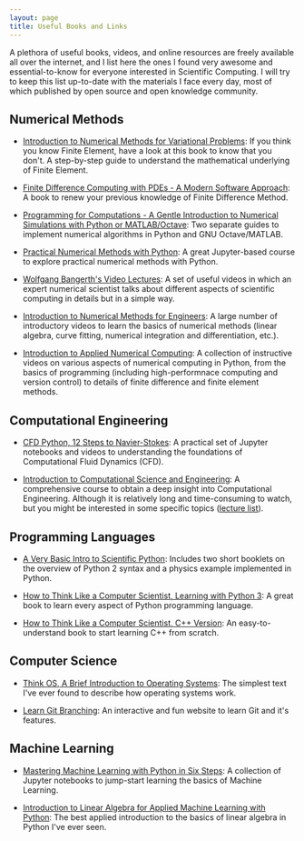```yaml
---
layout: page
title: Useful Books and Links
---
```


A plethora of useful books, videos, and online resources are freely available all over the internet, and I list here the ones I found very awesome and essential-to-know for everyone interested in Scientific Computing. I will try to keep this list up-to-date with the materials I face every day, most of which published by open source and open knowledge community.

## Numerical Methods

* [Introduction to Numerical Methods for Variational Problems](https://hplgit.github.io/fem-book/doc/web/index.html): If you think you know Finite Element, have a look at this book to know that you don't. A step-by-step guide to understand the mathematical underlying of Finite Element.

* [Finite Difference Computing with PDEs - A Modern Software Approach](https://hplgit.github.io/fdm-book/doc/web/index.html): A book to renew your previous knowledge of Finite Difference Method.

* [Programming for Computations - A Gentle Introduction to Numerical Simulations with Python or MATLAB/Octave](https://hplgit.github.io/prog4comp/index.html): Two separate guides to implement numerical algorithms in Python and GNU Octave/MATLAB.

* [Practical Numerical Methods with Python](https://github.com/numerical-mooc/numerical-mooc): A great Jupyter-based course to explore practical numerical methods with Python.

* [Wolfgang Bangerth's Video Lectures](https://www.math.colostate.edu//~bangerth/videos.html): A set of useful videos in which an expert numerical scientist talks about different aspects of scientific computing in details but in a simple way.

* [Introduction to Numerical Methods for Engineers](https://www.youtube.com/user/kvyi/playlists): A large number of introductory videos to learn the basics of numerical methods (linear algebra, curve fitting, numerical integration and differentiation, etc.).

* [Introduction to Applied Numerical Computing](https://www.youtube.com/playlist?list=PL6fjYEpJFi7UMDXtNiaF3eLlOKAM8Lrkf): A collection of instructive videos on various aspects of numerical computing in Python, from the basics of programming (including high-performnace computing and version control) to details of finite difference and finite element methods.

## Computational Engineering

* [CFD Python, 12 Steps to Navier-Stokes](https://github.com/barbagroup/CFDPython): A practical set of Jupyter notebooks and videos to understanding the foundations of Computational Fluid Dynamics (CFD).

* [Introduction to Computational Science and Engineering](https://www.youtube.com/playlist?list=PLF706B428FB7BD52C): A comprehensive course to obtain a deep insight into Computational Engineering. Although it is relatively long and time-consuming to watch, but you might be interested in some specific topics ([lecture list](https://ocw.mit.edu/courses/mathematics/18-085-computational-science-and-engineering-i-fall-2008/video-lectures/)).

## Programming Languages

* [A Very Basic Intro to Scientific Python](http://hplgit.github.io/bumpy/doc/web/index.html): Includes two short booklets on the overview of Python 2 syntax and a physics example implemented in Python. 

* [How to Think Like a Computer Scientist, Learning with Python 3](http://openbookproject.net/thinkcs/python/english3e): A great book to learn every aspect of Python programming language.

* [How to Think Like a Computer Scientist, C++ Version](http://greenteapress.com/thinkcpp/index.html): An easy-to-understand book to start learning C++ from scratch.

## Computer Science

* [Think OS, A Brief Introduction to Operating Systems](http://greenteapress.com/thinkos/): The simplest text I've ever found to describe how operating systems work.

* [Learn Git Branching](https://learngitbranching.js.org/): An interactive and fun website to learn Git and it's features.

## Machine Learning

* [Mastering Machine Learning with Python in Six Steps](https://github.com/mbarzegary/mastering-ml-w-python-in-six-steps): A collection of Jupyter notebooks to jump-start learning the basics of Machine Learning.

* [Introduction to Linear Algebra for Applied Machine Learning with Python](https://pabloinsente.github.io/intro-linear-algebra): The best  applied introduction to the basics of linear algebra in Python I've ever seen.

